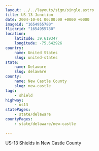 ```yaml
---
layout: ../../layouts/sign/single.astro
title: US-13 Junction
date: 2004-10-01 00:00:00 +0000 +0000
imageid: "1654955780"
flickrid: "1654955780"
location:
    latitude: 39.619347
    longitude: -75.642926
country:
    name: United States
    slug: united-states
state:
    name: Delaware
    slug: delaware
county:
    name: New Castle County
    slug: new-castle
tags:
    - shield
highway:
    - us13
statePages:
    - state/delaware
countyPages:
    - state/delaware/new-castle

---
```

US-13 Shields in New Castle County